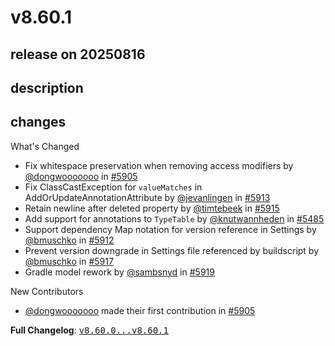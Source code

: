 # v8.60.1

## release on 20250816
## description
## changes
What's Changed

* Fix whitespace preservation when removing access modifiers by <a class="user-mention notranslate" data-hovercard-type="user" data-hovercard-url="/users/dongwooooooo/hovercard" data-octo-click="hovercard-link-click" data-octo-dimensions="link_type:self" href="https://github.com/dongwooooooo">@dongwooooooo</a> in <a class="issue-link js-issue-link" data-error-text="Failed to load title" data-id="3315569809" data-permission-text="Title is private" data-url="https://github.com/openrewrite/rewrite/issues/5905" data-hovercard-type="pull_request" data-hovercard-url="/openrewrite/rewrite/pull/5905/hovercard" href="https://github.com/openrewrite/rewrite/pull/5905">#5905</a>
* Fix ClassCastException for <code>valueMatches</code> in AddOrUpdateAnnotationAttribute by <a class="user-mention notranslate" data-hovercard-type="user" data-hovercard-url="/users/jevanlingen/hovercard" data-octo-click="hovercard-link-click" data-octo-dimensions="link_type:self" href="https://github.com/jevanlingen">@jevanlingen</a> in <a class="issue-link js-issue-link" data-error-text="Failed to load title" data-id="3321255623" data-permission-text="Title is private" data-url="https://github.com/openrewrite/rewrite/issues/5913" data-hovercard-type="pull_request" data-hovercard-url="/openrewrite/rewrite/pull/5913/hovercard" href="https://github.com/openrewrite/rewrite/pull/5913">#5913</a>
* Retain newline after deleted property by <a class="user-mention notranslate" data-hovercard-type="user" data-hovercard-url="/users/timtebeek/hovercard" data-octo-click="hovercard-link-click" data-octo-dimensions="link_type:self" href="https://github.com/timtebeek">@timtebeek</a> in <a class="issue-link js-issue-link" data-error-text="Failed to load title" data-id="3321700364" data-permission-text="Title is private" data-url="https://github.com/openrewrite/rewrite/issues/5915" data-hovercard-type="pull_request" data-hovercard-url="/openrewrite/rewrite/pull/5915/hovercard" href="https://github.com/openrewrite/rewrite/pull/5915">#5915</a>
* Add support for annotations to <code>TypeTable</code> by <a class="user-mention notranslate" data-hovercard-type="user" data-hovercard-url="/users/knutwannheden/hovercard" data-octo-click="hovercard-link-click" data-octo-dimensions="link_type:self" href="https://github.com/knutwannheden">@knutwannheden</a> in <a class="issue-link js-issue-link" data-error-text="Failed to load title" data-id="3084481694" data-permission-text="Title is private" data-url="https://github.com/openrewrite/rewrite/issues/5485" data-hovercard-type="pull_request" data-hovercard-url="/openrewrite/rewrite/pull/5485/hovercard" href="https://github.com/openrewrite/rewrite/pull/5485">#5485</a>
* Support dependency Map notation for version reference in Settings by <a class="user-mention notranslate" data-hovercard-type="user" data-hovercard-url="/users/bmuschko/hovercard" data-octo-click="hovercard-link-click" data-octo-dimensions="link_type:self" href="https://github.com/bmuschko">@bmuschko</a> in <a class="issue-link js-issue-link" data-error-text="Failed to load title" data-id="3320308385" data-permission-text="Title is private" data-url="https://github.com/openrewrite/rewrite/issues/5912" data-hovercard-type="pull_request" data-hovercard-url="/openrewrite/rewrite/pull/5912/hovercard" href="https://github.com/openrewrite/rewrite/pull/5912">#5912</a>
* Prevent version downgrade in Settings file referenced by buildscript by <a class="user-mention notranslate" data-hovercard-type="user" data-hovercard-url="/users/bmuschko/hovercard" data-octo-click="hovercard-link-click" data-octo-dimensions="link_type:self" href="https://github.com/bmuschko">@bmuschko</a> in <a class="issue-link js-issue-link" data-error-text="Failed to load title" data-id="3323823824" data-permission-text="Title is private" data-url="https://github.com/openrewrite/rewrite/issues/5917" data-hovercard-type="pull_request" data-hovercard-url="/openrewrite/rewrite/pull/5917/hovercard" href="https://github.com/openrewrite/rewrite/pull/5917">#5917</a>
* Gradle model rework by <a class="user-mention notranslate" data-hovercard-type="user" data-hovercard-url="/users/sambsnyd/hovercard" data-octo-click="hovercard-link-click" data-octo-dimensions="link_type:self" href="https://github.com/sambsnyd">@sambsnyd</a> in <a class="issue-link js-issue-link" data-error-text="Failed to load title" data-id="3324899391" data-permission-text="Title is private" data-url="https://github.com/openrewrite/rewrite/issues/5919" data-hovercard-type="pull_request" data-hovercard-url="/openrewrite/rewrite/pull/5919/hovercard" href="https://github.com/openrewrite/rewrite/pull/5919">#5919</a>

New Contributors

* <a class="user-mention notranslate" data-hovercard-type="user" data-hovercard-url="/users/dongwooooooo/hovercard" data-octo-click="hovercard-link-click" data-octo-dimensions="link_type:self" href="https://github.com/dongwooooooo">@dongwooooooo</a> made their first contribution in <a class="issue-link js-issue-link" data-error-text="Failed to load title" data-id="3315569809" data-permission-text="Title is private" data-url="https://github.com/openrewrite/rewrite/issues/5905" data-hovercard-type="pull_request" data-hovercard-url="/openrewrite/rewrite/pull/5905/hovercard" href="https://github.com/openrewrite/rewrite/pull/5905">#5905</a>

<strong>Full Changelog</strong>: <a class="commit-link" href="https://github.com/openrewrite/rewrite/compare/v8.60.0...v8.60.1"><tt>v8.60.0...v8.60.1</tt></a>


